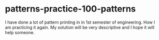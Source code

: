 # patterns-practice-100-patterns
I have done a lot of pattern printing in in 1st semester of engineering. How I am practicing it again. My solution will be very descriptive and I hope it will help someone.
